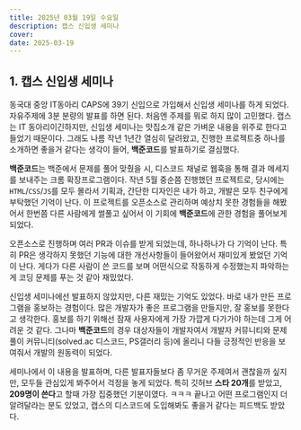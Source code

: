 ```yaml
---
title: 2025년 03월 19일 수요일
description: 캡스 신입생 세미나
cover:
date: 2025-03-19
---
```


## 1. 캡스 신입생 세미나

동국대 중앙 IT동아리 CAPS에 39기 신입으로 가입해서 신입생 세미나를 하게 되었다. 자유주제에 3분 분량의 발표를 하면 된다. 처음엔 주제를 뭐로 하지 많이 고민했다. 캡스는 IT 동아리이긴하지만, 신입생 세미나는 맛집소개 같은 가벼운 내용을 위주로 한다고 들었기 때문이다. 그래도 나름 작년 1년간 열심히 달려왔고, 진행한 프로젝트중 하나를 소개하면 좋을거 같다는 생각이 들어, **백준코드**를 발표하기로 결심했다.

**백준코드**는 백준에서 문제를 풀어 맞췄을 시, 디스코드 채널로 웹훅을 통해 결과 메세지를 보내주는 크롬 확장프로그램이다. 작년 5월 중순쯤 진행했던 프로젝트로, 당시에는 `HTML`/`CSS`/`JS`를 모두 몰라서 기획과, 간단한 디자인은 내가 하고, 개발은 모두 친구에게 부탁했던 기억이 난다. 이 프로젝트를 오픈소스로 관리하며 예상치 못한 경험들을 해봤어서 한번쯤 다른 사람에게 썰풀고 싶어서 이 기회에 **백준코드**에 관한 경험을 풀어보게 되었다.

오픈소스로 진행하며 여러 PR과 이슈를 받게 되었는데, 하나하나가 다 기억이 난다. 특히 PR은 생각하지 못했던 기능에 대한 개선사항들이 들어왔어서 재미있게 봤었던 기억이 난다. 게다가 다른 사람이 쓴 코드를 보며 어떤식으로 작동하게 수정했는지 파악하는게 코딩 문제를 푸는 것 같아 재밌었다.

신입생 세미나에선 발표하지 않았지만, 다른 재밌는 기억도 있었다. 바로 내가 만든 프로그램을 홍보하는 경험이다. 많은 개발자가 좋은 프로그램을 만들지만, 잘 홍보를 못한다고 생각한다. 홍보를 하기 위해선 잠재 사용자에게 가장 가깝게 다가가야 하는데 그게 어려운 것 같다. 그나마 **백준코드**의 경우 대상자들이 개발자여서 개발자 커뮤니티와 문제풀이 커뮤니티(solved.ac 디스코드, PS갤러리 등)에 올리니 다들 긍정적인 반응을 보여줘서 개발의 원동력이 되었다.

세미나에서 이 내용을 발표하며, 다른 발표자들보다 좀 무거운 주제여서 괜찮을까 싶지만, 모두들 관심있게 봐주어서 걱정을 놓게 되었다. 특히 깃허브 **스타 20개**를 받았고, **209명이 쓴다**고 할때 가장 집중했던 기분이였다. ㅋㅋㅋ 끝나고 어떤 프로그램인지 더 알려달라는 분도 있었고, 캡스의 디스코드에 도입해봐도 좋을거 같다는 피드백도 받았다.
